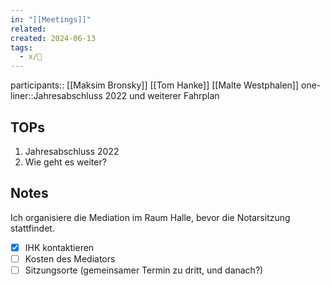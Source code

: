 ```yaml
---
in: "[[Meetings]]"
related: 
created: 2024-06-13
tags:
  - x/🚧
---
```


participants:: [[Maksim Bronsky]] [[Tom Hanke]] [[Malte Westphalen]]
one-liner::Jahresabschluss 2022 und weiterer Fahrplan

## TOPs
1. Jahresabschluss 2022 
2. Wie geht es weiter?

##  Notes

Ich organisiere die Mediation im Raum Halle, bevor die Notarsitzung stattfindet.
- [x] IHK kontaktieren
- [ ] Kosten des Mediators
- [ ] Sitzungsorte (gemeinsamer Termin zu dritt, und danach?)